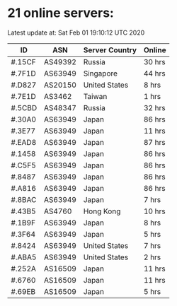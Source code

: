 # 21 online servers:

Latest update at: Sat Feb 01 19:10:12 UTC 2020

| ID | ASN | Server Country | Online |
| -- | --- | -------------- | ------ |
| #.15CF | AS49392 | Russia | 30 hrs |
| #.7F1D | AS63949 | Singapore | 44 hrs |
| #.D827 | AS20150 | United States | 8 hrs |
| #.7E1D | AS3462 | Taiwan | 1 hrs |
| #.5CBD | AS48347 | Russia | 32 hrs |
| #.30A0 | AS63949 | Japan | 86 hrs |
| #.3E77 | AS63949 | Japan | 11 hrs |
| #.EAD8 | AS63949 | Japan | 87 hrs |
| #.1458 | AS63949 | Japan | 86 hrs |
| #.C5F5 | AS63949 | Japan | 86 hrs |
| #.8487 | AS63949 | Japan | 86 hrs |
| #.A816 | AS63949 | Japan | 86 hrs |
| #.8BAC | AS63949 | Japan | 7 hrs |
| #.43B5 | AS4760 | Hong Kong | 10 hrs |
| #.1B9F | AS63949 | Japan | 8 hrs |
| #.3F64 | AS63949 | Japan | 5 hrs |
| #.8424 | AS63949 | United States | 7 hrs |
| #.ABA5 | AS63949 | United States | 2 hrs |
| #.252A | AS16509 | Japan | 11 hrs |
| #.6760 | AS16509 | Japan | 11 hrs |
| #.69EB | AS16509 | Japan | 5 hrs |

